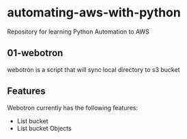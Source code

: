 # automating-aws-with-python

Repository for learning Python Automation to AWS

## 01-webotron

webotron is a script that will sync local directory to s3 bucket

## Features

Webotron currently has the following features:

- List bucket
- List bucket Objects